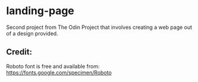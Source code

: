 # landing-page
Second project from The Odin Project that involves creating a web page out of a design provided.

## Credit:

Roboto font is free and available from: https://fonts.google.com/specimen/Roboto

